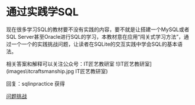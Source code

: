 通过实践学SQL
==================
现在很多学习SQL的教材要不没有实践的内容，要不就是让搭建一个MySQL或者SQL Server甚至Oracle进行SQL的学习，本教材意在应用“闯关式学习方法”，通过一个一个的实践挑战问题，让读者在SQLite的交互实践中学会SQL的基本语法。

相关答案和解释可以关注公众号：IT匠艺教研室
![IT匠艺教研室](images\itcraftsmanship.jpg IT匠艺教研室)

回复：sqlinpractice   获得

[问题挑战](./index.md)